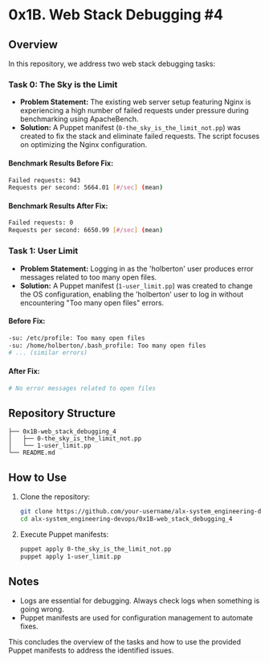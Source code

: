 # 0x1B. Web Stack Debugging #4

## Overview

In this repository, we address two web stack debugging tasks:

### Task 0: The Sky is the Limit

- **Problem Statement:** The existing web server setup featuring Nginx is experiencing a high number of failed requests under pressure during benchmarking using ApacheBench.
- **Solution:** A Puppet manifest (`0-the_sky_is_the_limit_not.pp`) was created to fix the stack and eliminate failed requests. The script focuses on optimizing the Nginx configuration.

#### Benchmark Results Before Fix:

```bash
Failed requests: 943
Requests per second: 5664.01 [#/sec] (mean)
```

#### Benchmark Results After Fix:

```bash
Failed requests: 0
Requests per second: 6650.99 [#/sec] (mean)
```

### Task 1: User Limit

- **Problem Statement:** Logging in as the 'holberton' user produces error messages related to too many open files.
- **Solution:** A Puppet manifest (`1-user_limit.pp`) was created to change the OS configuration, enabling the 'holberton' user to log in without encountering "Too many open files" errors.

#### Before Fix:

```bash
-su: /etc/profile: Too many open files
-su: /home/holberton/.bash_profile: Too many open files
# ... (similar errors)
```

#### After Fix:

```bash
# No error messages related to open files
```

## Repository Structure

```
├── 0x1B-web_stack_debugging_4
│   ├── 0-the_sky_is_the_limit_not.pp
│   └── 1-user_limit.pp
└── README.md
```

## How to Use

1. Clone the repository:

   ```bash
   git clone https://github.com/your-username/alx-system_engineering-devops.git
   cd alx-system_engineering-devops/0x1B-web_stack_debugging_4
   ```

2. Execute Puppet manifests:

   ```bash
   puppet apply 0-the_sky_is_the_limit_not.pp
   puppet apply 1-user_limit.pp
   ```

## Notes

- Logs are essential for debugging. Always check logs when something is going wrong.
- Puppet manifests are used for configuration management to automate fixes.

This concludes the overview of the tasks and how to use the provided Puppet manifests to address the identified issues.
